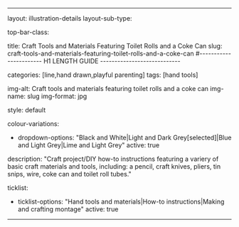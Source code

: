---

layout: illustration-details
layout-sub-type:

top-bar-class:

title: Craft Tools and Materials Featuring Toilet Rolls and a Coke Can
slug: craft-tools-and-materials-featuring-toilet-rolls-and-a-coke-can
#----------------------- H1 LENGTH GUIDE ----------------------------

categories: [line,hand drawn,playful parenting]
tags: [hand tools]

img-alt: Craft tools and materials featuring toilet rolls and a coke can
img-name: slug
img-format: jpg

style: default

colour-variations:
 - dropdown-options: "Black and White|Light and Dark Grey[selected]|Blue and Light Grey|Lime and Light Grey"
   active: true

description: "Craft project/DIY how-to instructions featuring a variery of basic craft materials and tools, including: a pencil, craft knives, pliers, tin snips, wire, coke can and toilet roll tubes."

ticklist:
 - ticklist-options: "Hand tools and materials|How-to instructions|Making and crafting montage"
   active: true

---